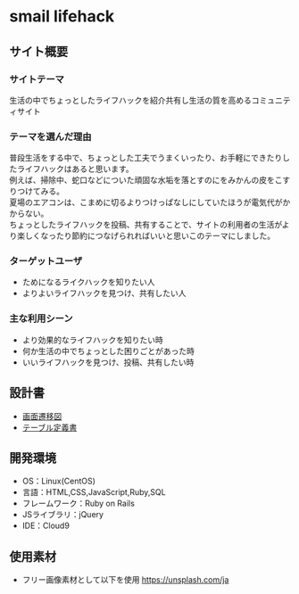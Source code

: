 # smail lifehack

## サイト概要
### サイトテーマ
 生活の中でちょっとしたライフハックを紹介共有し生活の質を高めるコミュニティサイト

### テーマを選んだ理由
普段生活をする中で、ちょっとした工夫でうまくいったり、お手軽にできたりしたライフハックはあると思います。<br>
例えば、掃除中、蛇口などについた頑固な水垢を落とすのにをみかんの皮をこすりつけてみる。<br>
夏場のエアコンは、こまめに切るよりつけっぱなしにしていたほうが電気代がかからない。<br>
ちょっとしたライフハックを投稿、共有することで、サイトの利用者の生活がより楽しくなったり節約につなげられればいいと思いこのテーマにしました。<br>

### ターゲットユーザ
- ためになるライクハックを知りたい人
- よりよいライフハックを見つけ、共有したい人

### 主な利用シーン
- より効果的なライフハックを知りたい時
- 何か生活の中でちょっとした困りごとがあった時
- いいライフハックを見つけ、投稿、共有したい時

## 設計書
- [画面遷移図](https://drive.google.com/file/d/1p136IWhZec_qHGLVliqthhBs0V94v74o/view?usp=sharing)
- [テーブル定義書](https://docs.google.com/spreadsheets/d/17FkZB6Ccik2YA2baPdJIqTumllm-awThL5ucwqYAT18/edit?usp=sharing)

## 開発環境
- OS：Linux(CentOS)
- 言語：HTML,CSS,JavaScript,Ruby,SQL
- フレームワーク：Ruby on Rails
- JSライブラリ：jQuery
- IDE：Cloud9

## 使用素材
- フリー画像素材として以下を使用
  https://unsplash.com/ja